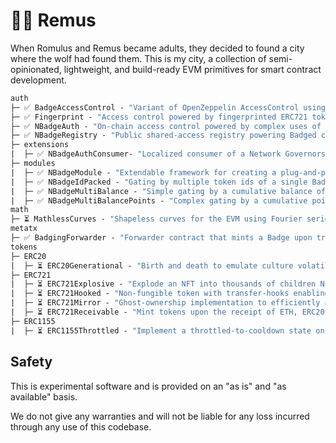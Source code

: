 # 🐺🐺 Remus 

When Romulus and Remus became adults, they decided to found a city where the wolf had found them. This is my city, a collection of semi-opinionated, lightweight, and build-ready EVM primitives for smart contract development.

```ml
auth
├─ ✅ BadgeAccessControl - "Variant of OpenZeppelin AccessControl using ERC1155 Badges."
├─ ✅ Fingerprint - "Access control powered by fingerprinted ERC721 tokens."
├─ ✅ NBadgeAuth - "On-chain access control powered by complex uses of ERC1155 Badges."
├─ ✅ NBadgeRegistry - "Public shared-access registry powering Badged credentials with simple inheritance."
├─ extensions
|  ├─ ✅ NBadgeAuthConsumer- "Localized consumer of a Network Governors NBadge permission constitutions."
├─ modules
|  ├─ ✅ NBadgeModule - "Extendable framework for creating a plug-and-play registry access module."
|  ├─ ✅ NBadgeIdPacked - "Gating by multiple token ids of a single Badge collection."
|  ├─ ✅ NBadgeMultiBalance - "Simple gating by a cumulative balance of Badges held."
|  ├─ ✅ NBadgeMultiBalancePoints - "Complex gating by a cumulative point-driven system based on Badges held."
math
├─ ⏳ MathlessCurves - "Shapeless curves for the EVM using Fourier series."
metatx
├─ ✅ BadgingForwarder - "Forwarder contract that mints a Badge upon transaction execution."
tokens
├─ ERC20
|  ├─ ⏳ ERC20Generational - "Birth and death to emulate culture volatility."
├─ ERC721
|  ├─ ⏳ ERC721Explosive - "Explode an NFT into thousands of children NFTs with the ability to reassemble."
|  ├─ ⏳ ERC721Hooked - "Non-fungible token with transfer-hooks enabling external state updates."
|  ├─ ⏳ ERC721Mirror - "Ghost-ownership implementation to efficiently airdrop an entire ERC721 collection."
|  ├─ ⏳ ERC721Receivable - "Mint tokens upon the receipt of ETH, ERC20, ERC721 or ERC1155."
├─ ERC1155
|  ├─ ⏳ ERC1155Throttled - "Implement a throttled-to-cooldown state on token minting when activity exceeds a maximum.
```

## Safety

This is experimental software and is provided on an "as is" and "as available" basis.

We do not give any warranties and will not be liable for any loss incurred through any use of this codebase.
